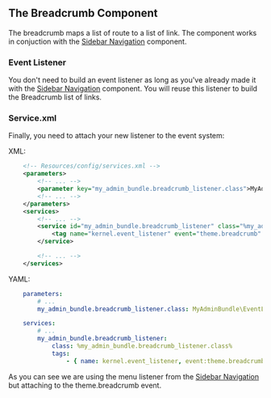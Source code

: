 ## The Breadcrumb Component

The breadcrumb maps a list of route to a list of link. The component works
in conjuction with the [Sidebar Navigation](sidebar_navigation.md) component.

### Event Listener

You don't need to build an event listener as long as you've already made it with
the [Sidebar Navigation](sidebar_navigation.md) component. You will 
reuse this listener to build the Breadcrumb list of links.

### Service.xml

Finally, you need to attach your new listener to the event system:

XML: 

```xml
	<!-- Resources/config/services.xml -->
	<parameters>
		<!-- ... -->
		<parameter key="my_admin_bundle.breadcrumb_listener.class">MyAdminBundle\EventListener\MyMenuItemListListener</parameter>
		<!-- ... -->
	</parameters>
	<services>
		<!-- ... -->
		<service id="my_admin_bundle.breadcrumb_listener" class="%my_admin_bundle.breadcrumb_listener.class%">
	        <tag name="kernel.event_listener" event="theme.breadcrumb" method="onSetupMenu" />
	    </service>

		<!-- ... -->
	</services>
```

YAML: 

```yaml
    parameters:
        # ...
        my_admin_bundle.breadcrumb_listener.class: MyAdminBundle\EventListener\MyMenuItemListListener

    services:
        # ...
        my_admin_bundle.breadcrumb_listener:
            class: %my_admin_bundle.breadcrumb_listener.class%
            tags:
                - { name: kernel.event_listener, event:theme.breadcrumb, method:onSetupMenu }
```
As you can see we are using the menu listener from the [Sidebar Navigation](sidebar_navigation.md) 
but attaching to the theme.breadcrumb event.
